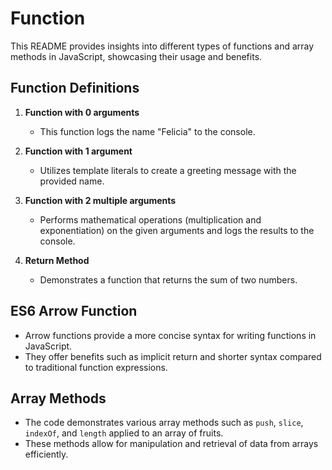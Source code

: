 # Function 

This README provides insights into different types of functions and array methods in JavaScript, showcasing their usage and benefits.


## Function Definitions

1. **Function with 0 arguments**
   - This function logs the name "Felicia" to the console.

2. **Function with 1 argument**
   - Utilizes template literals to create a greeting message with the provided name.

3. **Function with 2 multiple arguments**
   - Performs mathematical operations (multiplication and exponentiation) on the given arguments and logs the results to the console.

4. **Return Method**
   - Demonstrates a function that returns the sum of two numbers.

## ES6 Arrow Function

- Arrow functions provide a more concise syntax for writing functions in JavaScript.
- They offer benefits such as implicit return and shorter syntax compared to traditional function expressions.

## Array Methods

- The code demonstrates various array methods such as `push`, `slice`, `indexOf`, and `length` applied to an array of fruits.
- These methods allow for manipulation and retrieval of data from arrays efficiently.


